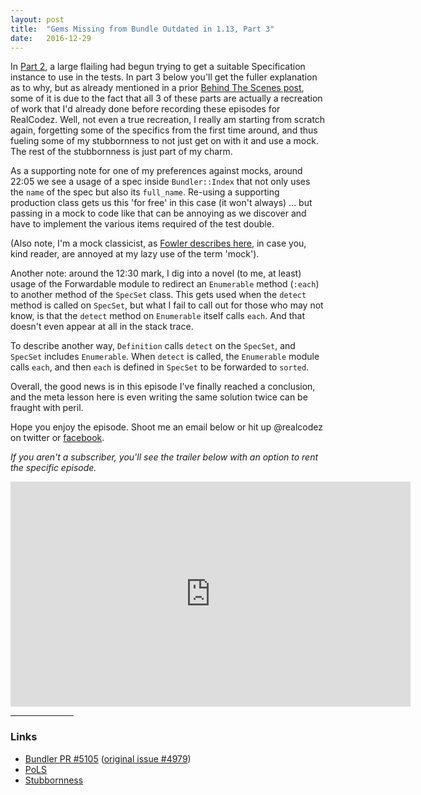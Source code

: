 ```yaml
---
layout: post
title:  "Gems Missing from Bundle Outdated in 1.13, Part 3"
date:   2016-12-29
---
```

In [Part 2](/2016/12/13/gems-missing-bundle-outdated-1-13-part-2.html), a large 
flailing had begun trying to get a suitable Specification instance to use 
in the tests. In part 3 below you'll get the fuller explanation as to why, but 
as already mentioned in a prior [Behind The Scenes post](/2016/12/02/behind-the-scenes-02-dec-2016.html),
some of it is due to the fact that all 3 of these parts are actually a recreation
of work that I'd already done before recording these episodes for RealCodez. Well,
not even a true recreation, I really am starting from scratch again, forgetting
some of the specifics from the first time around, and thus fueling some of my 
stubbornness to not just get on with it and use a mock. The rest of the stubbornness 
is just part of my charm.

As a supporting note for one of my preferences against mocks, around 22:05 we
see a usage of a spec inside `Bundler::Index` that not only uses the `name` of
the spec but also its `full_name`. Re-using a supporting production class gets
us this 'for free' in this case (it won't always) ... but passing in a mock
to code like that can be annoying as we discover and have to implement the various 
items required of the test double.

(Also note, I'm a mock classicist, as 
[Fowler describes here](http://martinfowler.com/articles/mocksArentStubs.html#ClassicalAndMockistTesting),
in case you, kind reader, are annoyed at my lazy use of the term 'mock'). 
 
Another note: around the 12:30 mark, I dig into a novel (to me, at least) usage
of the Forwardable module to redirect an `Enumerable` method (`:each`) to another
method of the `SpecSet` class. This gets used when the `detect` method is called
on `SpecSet`, but what I fail to call out for those who may not know, is that the 
`detect` method on `Enumerable` itself calls `each`. And that doesn't even appear 
at all in the stack trace. 
  
To describe another way, `Definition` calls `detect` on the `SpecSet`, and `SpecSet` 
includes `Enumerable`. When `detect` is called, the `Enumerable` module calls
`each`, and then `each` is defined in `SpecSet` to be forwarded to `sorted`. 

Overall, the good news is in this episode I've finally reached a conclusion, and the meta 
lesson here is even writing the same solution twice can be fraught with peril. 

Hope you enjoy the episode. Shoot me an email below 
or hit up @realcodez on twitter or [facebook](https://www.facebook.com/realcodez).

_If you aren't a subscriber, you'll see the trailer below with an option to rent the specific episode._

<iframe src="https://player.vimeo.com/video/197323193" width="640" height="360" frameborder="0" webkitallowfullscreen mozallowfullscreen allowfullscreen></iframe>

<hr width="20%"/>

### Links

- [Bundler PR #5105](https://github.com/bundler/bundler/pull/5105) ([original issue #4979](https://github.com/bundler/bundler/issues/4979))
- [PoLS](https://en.wikipedia.org/wiki/Principle_of_least_astonishment)
- [Stubbornness](http://4.bp.blogspot.com/-hHoMCtD3QWE/VmYCp6FJnuI/AAAAAAAADrc/y1W2KghFzKE/s1600/Pouting%2Bgirl.jpg)

